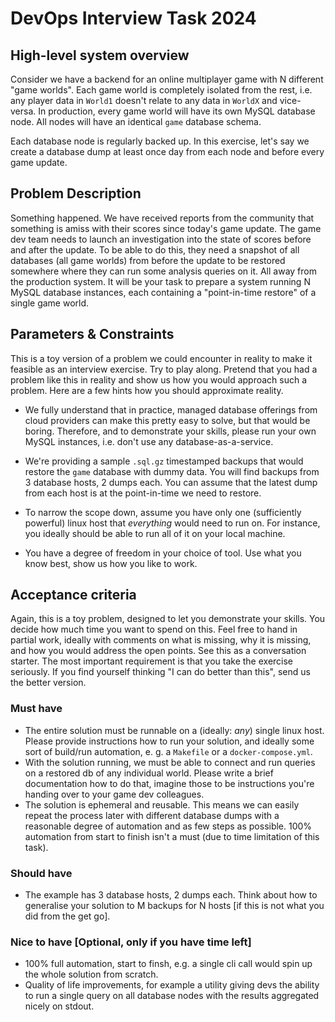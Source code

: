 # DevOps Interview Task 2024

## High-level system overview

Consider we have a backend for an online multiplayer game with N different "game worlds". Each game world is completely isolated from the rest, i.e. any player data in `World1` doesn't relate to any data in `WorldX` and vice-versa. In production, every game world will have its own MySQL database node. All nodes will have an identical `game` database schema. 

Each database node is regularly backed up. In this exercise, let's say we create a database dump at least once day from each node and before every game update.

## Problem Description

Something happened. We have received reports from the community that something is amiss with their scores since today's game update. The game dev team needs to launch an investigation into the state of scores before and after the update. To be able to do this, they need a snapshot of all databases (all game worlds) from before the update to be restored somewhere where they can run some analysis queries on it. All away from the production system. It will be your task to prepare a system running N MySQL database instances, each containing a "point-in-time restore" of a single game world.

## Parameters & Constraints

This is a toy version of a problem we could encounter in reality to make it feasible as an interview exercise. Try to play along. Pretend that you had a problem like this in reality and show us how you would approach such a problem. Here are a few hints how you should approximate reality.

* We fully understand that in practice, managed database offerings from cloud providers can make this pretty easy to solve, but that would be boring. Therefore, and to demonstrate your skills, please run your own MySQL instances, i.e. don't use any database-as-a-service.

* We're providing a sample `.sql.gz` timestamped backups that would restore the `game` database with dummy data. You will find backups from 3 database hosts, 2 dumps each. You can assume that the latest dump from each host is at the point-in-time we need to restore. 

* To narrow the scope down, assume you have only one (sufficiently powerful) linux host that _everything_ would need to run on. For instance, you ideally should be able to run all of it on your local machine.

* You have a degree of freedom in your choice of tool. Use what you know best, show us how you like to work.


## Acceptance criteria

Again, this is a toy problem, designed to let you demonstrate your skills. You decide how much time you want to spend on this. Feel free to hand in partial work, ideally with comments on what is missing, why it is missing, and how you would address the open points. See this as a conversation starter. The most important requirement is that you take the exercise seriously. If you find yourself thinking "I can do better than this", send us the better version.

### Must have

* The entire solution must be runnable on a (ideally: _any_) single linux host. Please provide instructions how to run your solution, and ideally some sort of build/run automation, e. g. a `Makefile` or a `docker-compose.yml`.
* With the solution running, we must be able to connect and run queries on a restored db of any individual world. Please write a brief documentation how to do that, imagine those to be instructions you're handing over to your game dev colleagues.
* The solution is ephemeral and reusable. This means we can easily repeat the process later with different database dumps with a reasonable degree of automation and as few steps as possible. 100% automation from start to finish isn't a must (due to time limitation of this task).

### Should have

* The example has 3 database hosts, 2 dumps each. Think about how to generalise your solution to M backups for N hosts [if this is not what you did from the get go].

### Nice to have [Optional, only if you have time left]

* 100% full automation, start to finsh, e.g. a single cli call would spin up the whole solution from scratch.
* Quality of life improvements, for example a utility giving devs the ability to run a single query on all database nodes with the results aggregated nicely on stdout.
